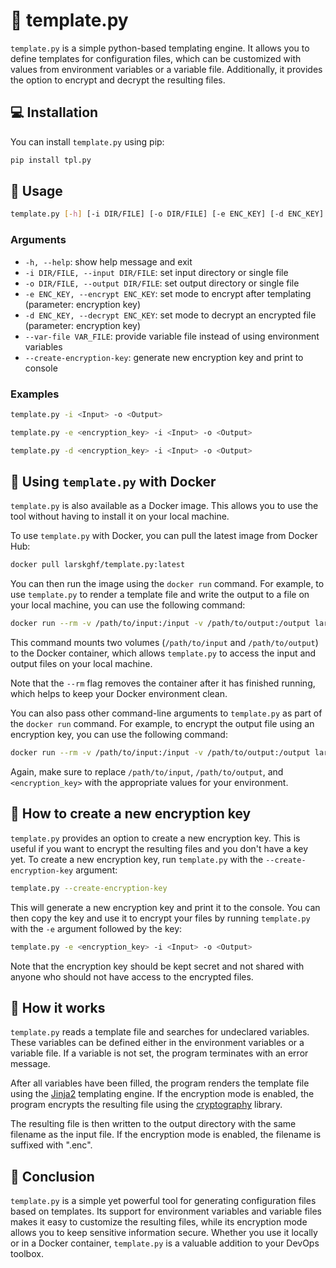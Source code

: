# :memo: template.py

`template.py` is a simple python-based templating engine. It allows you to define templates for configuration files,
which can be customized with values from environment variables or a variable file. Additionally, it provides the option
to encrypt and decrypt the resulting files.

## 💻 Installation

You can install `template.py` using pip:

```bash
pip install tpl.py
```

## 🚀 Usage

```bash
template.py [-h] [-i DIR/FILE] [-o DIR/FILE] [-e ENC_KEY] [-d ENC_KEY] [--var-file VAR_FILE] [--create-encryption-key]
```

### Arguments

* `-h, --help`: show help message and exit
* `-i DIR/FILE, --input DIR/FILE`: set input directory or single file
* `-o DIR/FILE, --output DIR/FILE`: set output directory or single file
* `-e ENC_KEY, --encrypt ENC_KEY`: set mode to encrypt after templating (parameter: encryption key)
* `-d ENC_KEY, --decrypt ENC_KEY`: set mode to decrypt an encrypted file (parameter: encryption key)
* `--var-file VAR_FILE`: provide variable file instead of using environment variables
* `--create-encryption-key`: generate new encryption key and print to console

### Examples

```bash
template.py -i <Input> -o <Output>
```

```bash
template.py -e <encryption_key> -i <Input> -o <Output>
```

```bash
template.py -d <encryption_key> -i <Input> -o <Output>
```

## :whale: Using `template.py` with Docker

`template.py` is also available as a Docker image. This allows you to use the tool without having to install it on your
local machine.

To use `template.py` with Docker, you can pull the latest image from Docker Hub:

```bash
docker pull larskghf/template.py:latest
```

You can then run the image using the `docker run` command. For example, to use `template.py` to render a template file
and write the output to a file on your local machine, you can use the following command:

```bash
docker run --rm -v /path/to/input:/input -v /path/to/output:/output larskghf/template.py:latest -i /input/template.tpl -o /output/output.txt
```

This command mounts two volumes (`/path/to/input` and `/path/to/output`) to the Docker container, which
allows `template.py` to access the input and output files on your local machine.

Note that the `--rm` flag removes the container after it has finished running, which helps to keep your Docker
environment clean.

You can also pass other command-line arguments to `template.py` as part of the `docker run` command. For example, to
encrypt the output file using an encryption key, you can use the following command:

```bash
docker run --rm -v /path/to/input:/input -v /path/to/output:/output larskghf/template.py:latest -i /input/template.tpl -o /output/output.txt -e <encryption_key>
```

Again, make sure to replace `/path/to/input`, `/path/to/output`, and `<encryption_key>` with the appropriate values for
your environment.

## 🔑 How to create a new encryption key

`template.py` provides an option to create a new encryption key. This is useful if you want to encrypt the resulting
files and you don't have a key yet. To create a new encryption key, run `template.py` with the `--create-encryption-key`
argument:

```bash
template.py --create-encryption-key
```

This will generate a new encryption key and print it to the console. You can then copy the key and use it to encrypt
your files by running `template.py` with the `-e` argument followed by the key:

```bash
template.py -e <encryption_key> -i <Input> -o <Output>
```

Note that the encryption key should be kept secret and not shared with anyone who should not have access to the
encrypted files.

## 🔧 How it works

`template.py` reads a template file and searches for undeclared variables. These variables can be defined either in the
environment variables or a variable file. If a variable is not set, the program terminates with an error message.

After all variables have been filled, the program renders the template file using
the [Jinja2](https://palletsprojects.com/p/jinja/) templating engine. If the encryption mode is enabled, the program
encrypts the resulting file using the [cryptography](https://cryptography.io/en/latest/) library.

The resulting file is then written to the output directory with the same filename as the input file. If the encryption
mode is enabled, the filename is suffixed with ".enc".

## 🎉 Conclusion

`template.py` is a simple yet powerful tool for generating configuration files based on templates. Its support for
environment variables and variable files makes it easy to customize the resulting files, while its encryption mode
allows you to keep sensitive information secure. Whether you use it locally or in a Docker container, `template.py` is a
valuable addition to your DevOps toolbox.
